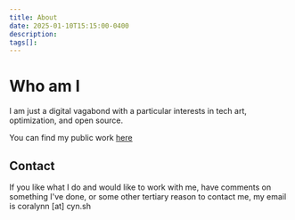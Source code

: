 ```yaml
---
title: About
date: 2025-01-10T15:15:00-0400
description:
tags[]:
---
```


Who am I
========

I am just a digital vagabond with a particular interests in tech art, optimization, and open source.

You can find my public work [here](https://github.com/coralynn-sh)

Contact
-------

If you like what I do and would like to work with me, have comments on something I've done, or some other tertiary reason to contact me, my email is coralynn \[at\] cyn.sh
